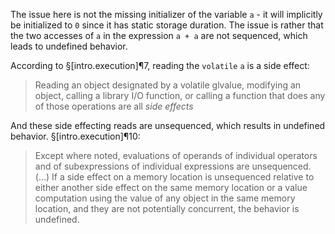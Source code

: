 The issue here is not the missing initializer of the variable `a` - it will implicitly be initialized to `0` since it has static storage duration. The issue is rather that the two accesses of `a` in the expression `a + a` are not sequenced, which leads to undefined behavior.

According to §[intro.execution]¶7, reading the `volatile` `a` is a side effect:
> Reading an object designated by a volatile glvalue, modifying an object, calling a library I/O function, or calling a function that does any of those operations are all *side effects*

And these side effecting reads are unsequenced, which results in undefined behavior. §[intro.execution]¶10:
> Except where noted, evaluations of operands of individual operators and of subexpressions of individual expressions are unsequenced.
> (...)
> If a side effect on a memory location is unsequenced relative to either another side effect on the same memory location or a value computation using the value of any object in the same memory location, and they are not potentially concurrent, the behavior is undefined.